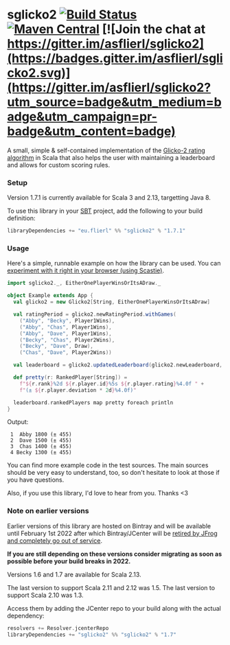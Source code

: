 # sglicko2 [![Build Status](https://github.com/asflierl/sglicko2/actions/workflows/ci.yml/badge.svg?branch=master)](https://github.com/asflierl/sglicko2/actions?query=branch%3Amaster) [![Maven Central](https://img.shields.io/maven-central/v/eu.flierl/sglicko2_2.13)](https://search.maven.org/search?q=g:eu.flierl%20AND%20a:sglicko2_3) [![Join the chat at https://gitter.im/asflierl/sglicko2](https://badges.gitter.im/asflierl/sglicko2.svg)](https://gitter.im/asflierl/sglicko2?utm_source=badge&utm_medium=badge&utm_campaign=pr-badge&utm_content=badge)

A small, simple & self-contained implementation of the [Glicko-2 rating algorithm](http://www.glicko.net/glicko.html) in Scala that also helps the user with maintaining a leaderboard and allows for custom scoring rules.

### Setup

Version 1.7.1 is currently available for Scala 3 and 2.13, targetting Java 8. 


 To use this library in your [SBT](http://scala-sbt.org) project, add the following to your build definition:

```scala
libraryDependencies += "eu.flierl" %% "sglicko2" % "1.7.1"
```

### Usage

Here's a simple, runnable example on how the library can be used. You can [experiment with it right in your browser (using Scastie)](https://scastie.scala-lang.org/asflierl/Rh8aKj7aTNapEE163WYyHA/7).

```scala
import sglicko2._, EitherOnePlayerWinsOrItsADraw._

object Example extends App {
  val glicko2 = new Glicko2[String, EitherOnePlayerWinsOrItsADraw]

  val ratingPeriod = glicko2.newRatingPeriod.withGames(
    ("Abby", "Becky", Player1Wins),
    ("Abby", "Chas", Player1Wins),
    ("Abby", "Dave", Player1Wins),
    ("Becky", "Chas", Player2Wins),
    ("Becky", "Dave", Draw),
    ("Chas", "Dave", Player2Wins))

  val leaderboard = glicko2.updatedLeaderboard(glicko2.newLeaderboard, ratingPeriod)

  def pretty(r: RankedPlayer[String]) = 
    f"${r.rank}%2d ${r.player.id}%5s ${r.player.rating}%4.0f " +
    f"(± ${r.player.deviation * 2d}%4.0f)"

  leaderboard.rankedPlayers map pretty foreach println
}
```

Output:
```
 1  Abby 1800 (± 455)
 2  Dave 1500 (± 455)
 3  Chas 1400 (± 455)
 4 Becky 1300 (± 455)
```

You can find more example code in the test sources. The main sources should be very easy to understand, too, so don't hesitate to look at those if you have questions.

Also, if you use this library, I'd love to hear from you. Thanks <3

### Note on earlier versions

Earlier versions of this library are hosted on Bintray and will be available until February 1st 2022 after which Bintray/JCenter will be [retired by JFrog and completely go out of service](https://jfrog.com/blog/into-the-sunset-bintray-jcenter-gocenter-and-chartcenter/).

**If you are still depending on these versions consider migrating as soon as possible before your build breaks in 2022.**

Versions 1.6 and 1.7 are available for Scala 2.13.

The last version to support Scala 2.11 and 2.12 was 1.5. The last version to support Scala 2.10 was 1.3.

Access them by adding the JCenter repo to your build along with the actual dependency:

```scala
resolvers += Resolver.jcenterRepo
libraryDependencies += "sglicko2" %% "sglicko2" % "1.7"
```
